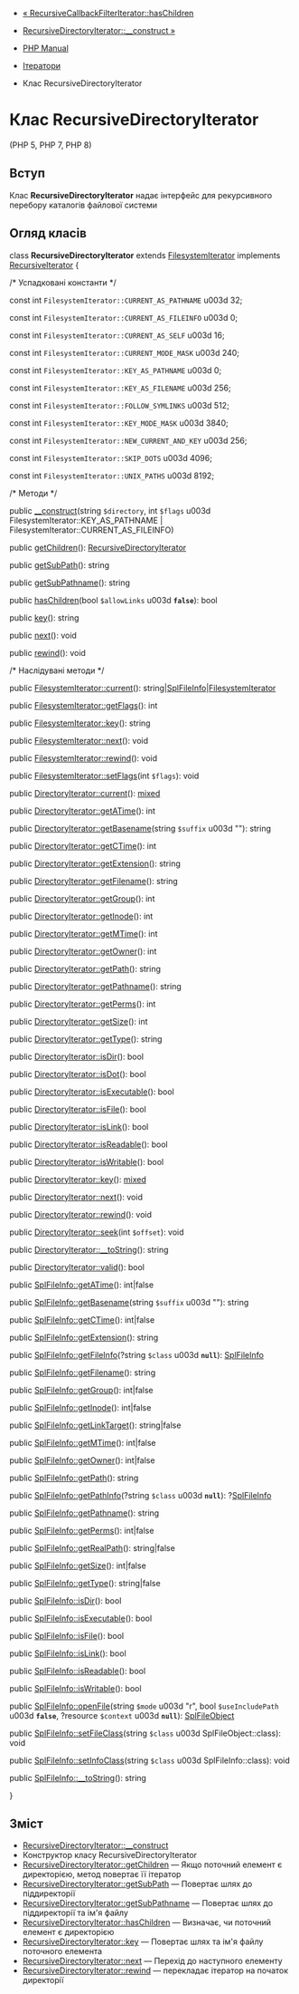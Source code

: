- [«
RecursiveCallbackFilterIterator::hasChildren](recursivecallbackfilteriterator.haschildren.md)
- [RecursiveDirectoryIterator::\_\_construct
»](recursivedirectoryiterator.construct.md)

- [PHP Manual](index.md)
- [Ітератори](spl.iterators.md)
- Клас RecursiveDirectoryIterator

# Клас RecursiveDirectoryIterator

(PHP 5, PHP 7, PHP 8)

## Вступ

Клас **RecursiveDirectoryIterator** надає інтерфейс для
рекурсивного перебору каталогів файлової системи

## Огляд класів

class **RecursiveDirectoryIterator** extends
[FilesystemIterator](class.filesystemiterator.md) implements
[RecursiveIterator](class.recursiveiterator.md) {

/\* Успадковані константи \*/

const int `FilesystemIterator::CURRENT_AS_PATHNAME` u003d 32;

const int `FilesystemIterator::CURRENT_AS_FILEINFO` u003d 0;

const int `FilesystemIterator::CURRENT_AS_SELF` u003d 16;

const int `FilesystemIterator::CURRENT_MODE_MASK` u003d 240;

const int `FilesystemIterator::KEY_AS_PATHNAME` u003d 0;

const int `FilesystemIterator::KEY_AS_FILENAME` u003d 256;

const int `FilesystemIterator::FOLLOW_SYMLINKS` u003d 512;

const int `FilesystemIterator::KEY_MODE_MASK` u003d 3840;

const int `FilesystemIterator::NEW_CURRENT_AND_KEY` u003d 256;

const int `FilesystemIterator::SKIP_DOTS` u003d 4096;

const int `FilesystemIterator::UNIX_PATHS` u003d 8192;

/\* Методи \*/

public [\_\_construct](recursivedirectoryiterator.construct.md)(string
`$directory`, int `$flags` u003d FilesystemIterator::KEY_AS_PATHNAME \|
FilesystemIterator::CURRENT_AS_FILEINFO)

public [getChildren](recursivedirectoryiterator.getchildren.md)():
[RecursiveDirectoryIterator](class.recursivedirectoryiterator.md)

public [getSubPath](recursivedirectoryiterator.getsubpath.md)():
string

public
[getSubPathname](recursivedirectoryiterator.getsubpathname.md)():
string

public [hasChildren](recursivedirectoryiterator.haschildren.md)(bool
`$allowLinks` u003d **`false`**): bool

public [key](recursivedirectoryiterator.key.md)(): string

public [next](recursivedirectoryiterator.next.md)(): void

public [rewind](recursivedirectoryiterator.rewind.md)(): void

/\* Наслідувані методи \*/

public [FilesystemIterator::current](filesystemiterator.current.md)():
string\|[SplFileInfo](class.splfileinfo.md)\|[FilesystemIterator](class.filesystemiterator.md)

public
[FilesystemIterator::getFlags](filesystemiterator.getflags.md)(): int

public [FilesystemIterator::key](filesystemiterator.key.md)(): string

public [FilesystemIterator::next](filesystemiterator.next.md)(): void

public [FilesystemIterator::rewind](filesystemiterator.rewind.md)():
void

public
[FilesystemIterator::setFlags](filesystemiterator.setflags.md)(int
`$flags`): void

public [DirectoryIterator::current](directoryiterator.current.md)():
[mixed](language.types.declarations.md#language.types.declarations.mixed)

public [DirectoryIterator::getATime](directoryiterator.getatime.md)():
int

public
[DirectoryIterator::getBasename](directoryiterator.getbasename.md)(string
`$suffix` u003d ""): string

public [DirectoryIterator::getCTime](directoryiterator.getctime.md)():
int

public
[DirectoryIterator::getExtension](directoryiterator.getextension.md)():
string

public
[DirectoryIterator::getFilename](directoryiterator.getfilename.md)():
string

public [DirectoryIterator::getGroup](directoryiterator.getgroup.md)():
int

public [DirectoryIterator::getInode](directoryiterator.getinode.md)():
int

public [DirectoryIterator::getMTime](directoryiterator.getmtime.md)():
int

public [DirectoryIterator::getOwner](directoryiterator.getowner.md)():
int

public [DirectoryIterator::getPath](directoryiterator.getpath.md)():
string

public
[DirectoryIterator::getPathname](directoryiterator.getpathname.md)():
string

public [DirectoryIterator::getPerms](directoryiterator.getperms.md)():
int

public [DirectoryIterator::getSize](directoryiterator.getsize.md)():
int

public [DirectoryIterator::getType](directoryiterator.gettype.md)():
string

public [DirectoryIterator::isDir](directoryiterator.isdir.md)(): bool

public [DirectoryIterator::isDot](directoryiterator.isdot.md)(): bool

public
[DirectoryIterator::isExecutable](directoryiterator.isexecutable.md)():
bool

public [DirectoryIterator::isFile](directoryiterator.isfile.md)():
bool

public [DirectoryIterator::isLink](directoryiterator.islink.md)():
bool

public
[DirectoryIterator::isReadable](directoryiterator.isreadable.md)():
bool

public
[DirectoryIterator::isWritable](directoryiterator.iswritable.md)():
bool

public [DirectoryIterator::key](directoryiterator.key.md)():
[mixed](language.types.declarations.md#language.types.declarations.mixed)

public [DirectoryIterator::next](directoryiterator.next.md)(): void

public [DirectoryIterator::rewind](directoryiterator.rewind.md)():
void

public [DirectoryIterator::seek](directoryiterator.seek.md)(int
`$offset`): void

public
[DirectoryIterator::\_\_toString](directoryiterator.tostring.md)():
string

public [DirectoryIterator::valid](directoryiterator.valid.md)(): bool

public [SplFileInfo::getATime](splfileinfo.getatime.md)(): int\|false

public [SplFileInfo::getBasename](splfileinfo.getbasename.md)(string
`$suffix` u003d ""): string

public [SplFileInfo::getCTime](splfileinfo.getctime.md)(): int\|false

public [SplFileInfo::getExtension](splfileinfo.getextension.md)():
string

public [SplFileInfo::getFileInfo](splfileinfo.getfileinfo.md)(?string
`$class` u003d **`null`**): [SplFileInfo](class.splfileinfo.md)

public [SplFileInfo::getFilename](splfileinfo.getfilename.md)():
string

public [SplFileInfo::getGroup](splfileinfo.getgroup.md)(): int\|false

public [SplFileInfo::getInode](splfileinfo.getinode.md)(): int\|false

public [SplFileInfo::getLinkTarget](splfileinfo.getlinktarget.md)():
string\|false

public [SplFileInfo::getMTime](splfileinfo.getmtime.md)(): int\|false

public [SplFileInfo::getOwner](splfileinfo.getowner.md)(): int\|false

public [SplFileInfo::getPath](splfileinfo.getpath.md)(): string

public [SplFileInfo::getPathInfo](splfileinfo.getpathinfo.md)(?string
`$class` u003d **`null`**): ?[SplFileInfo](class.splfileinfo.md)

public [SplFileInfo::getPathname](splfileinfo.getpathname.md)():
string

public [SplFileInfo::getPerms](splfileinfo.getperms.md)(): int\|false

public [SplFileInfo::getRealPath](splfileinfo.getrealpath.md)():
string\|false

public [SplFileInfo::getSize](splfileinfo.getsize.md)(): int\|false

public [SplFileInfo::getType](splfileinfo.gettype.md)(): string\|false

public [SplFileInfo::isDir](splfileinfo.isdir.md)(): bool

public [SplFileInfo::isExecutable](splfileinfo.isexecutable.md)():
bool

public [SplFileInfo::isFile](splfileinfo.isfile.md)(): bool

public [SplFileInfo::isLink](splfileinfo.islink.md)(): bool

public [SplFileInfo::isReadable](splfileinfo.isreadable.md)(): bool

public [SplFileInfo::isWritable](splfileinfo.iswritable.md)(): bool

public [SplFileInfo::openFile](splfileinfo.openfile.md)(string `$mode`
u003d "r", bool `$useIncludePath` u003d **`false`**, ?resource `$context` u003d
**`null`**): [SplFileObject](class.splfileobject.md)

public [SplFileInfo::setFileClass](splfileinfo.setfileclass.md)(string
`$class` u003d SplFileObject::class): void

public [SplFileInfo::setInfoClass](splfileinfo.setinfoclass.md)(string
`$class` u003d SplFileInfo::class): void

public [SplFileInfo::\_\_toString](splfileinfo.tostring.md)(): string

}

## Зміст

- [RecursiveDirectoryIterator::\_\_construct](recursivedirectoryiterator.construct.md)
- Конструктор класу RecursiveDirectoryIterator
- [RecursiveDirectoryIterator::getChildren](recursivedirectoryiterator.getchildren.md)
— Якщо поточний елемент є директорією, метод повертає
її ітератор
- [RecursiveDirectoryIterator::getSubPath](recursivedirectoryiterator.getsubpath.md)
— Повертає шлях до піддиректорії
- [RecursiveDirectoryIterator::getSubPathname](recursivedirectoryiterator.getsubpathname.md)
— Повертає шлях до піддиректорії та ім'я файлу
- [RecursiveDirectoryIterator::hasChildren](recursivedirectoryiterator.haschildren.md)
— Визначає, чи поточний елемент є директорією
- [RecursiveDirectoryIterator::key](recursivedirectoryiterator.key.md)
— Повертає шлях та ім'я файлу поточного елемента
- [RecursiveDirectoryIterator::next](recursivedirectoryiterator.next.md)
— Перехід до наступного елементу
- [RecursiveDirectoryIterator::rewind](recursivedirectoryiterator.rewind.md)
— перекладає ітератор на початок директорії
